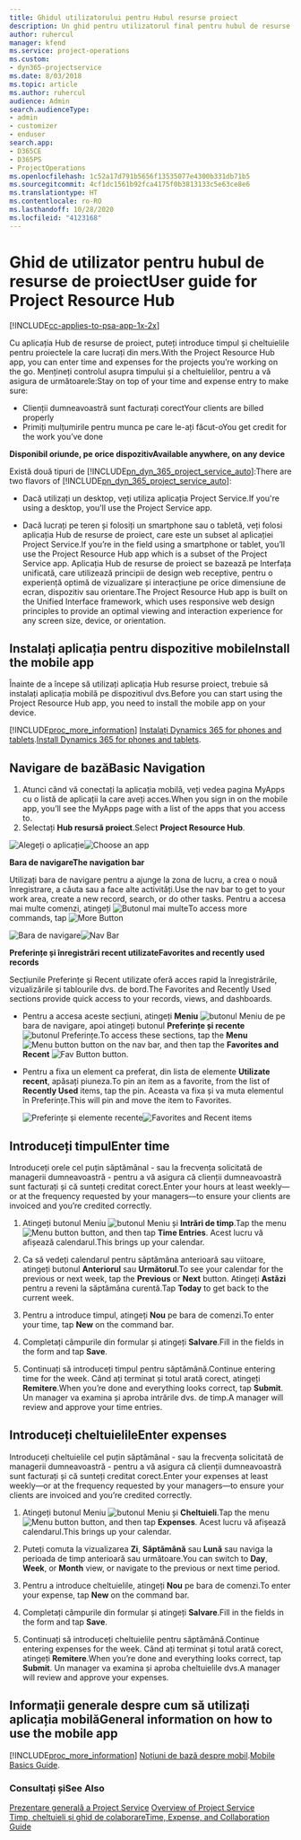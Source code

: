 ```yaml
---
title: Ghidul utilizatorului pentru Hubul resurse proiect
description: Un ghid pentru utilizatorul final pentru hubul de resurse de proiect pentru Project Service
author: ruhercul
manager: kfend
ms.service: project-operations
ms.custom:
- dyn365-projectservice
ms.date: 8/03/2018
ms.topic: article
ms.author: ruhercul
audience: Admin
search.audienceType:
- admin
- customizer
- enduser
search.app:
- D365CE
- D365PS
- ProjectOperations
ms.openlocfilehash: 1c52a17d791b5656f13535077e4300b331db71b5
ms.sourcegitcommit: 4cf1dc1561b92fca4175f0b3813133c5e63ce8e6
ms.translationtype: HT
ms.contentlocale: ro-RO
ms.lasthandoff: 10/28/2020
ms.locfileid: "4123168"
---
```

# <a name="user-guide-for-project-resource-hub"></a><span data-ttu-id="81144-103">Ghid de utilizator pentru hubul de resurse de proiect</span><span class="sxs-lookup"><span data-stu-id="81144-103">User guide for Project Resource Hub</span></span>

[!INCLUDE[cc-applies-to-psa-app-1x-2x](../includes/cc-applies-to-psa-app-1x-2x.md)]

<span data-ttu-id="81144-104">Cu aplicația Hub de resurse de proiect, puteți introduce timpul și cheltuielile pentru proiectele la care lucrați din mers.</span><span class="sxs-lookup"><span data-stu-id="81144-104">With the Project Resource Hub app, you can enter time and expenses for the projects you’re working on the go.</span></span> <span data-ttu-id="81144-105">Mențineți controlul asupra timpului și a cheltuielilor, pentru a vă asigura de următoarele:</span><span class="sxs-lookup"><span data-stu-id="81144-105">Stay on top of your time and expense entry to make sure:</span></span>

- <span data-ttu-id="81144-106">Clienții dumneavoastră sunt facturați corect</span><span class="sxs-lookup"><span data-stu-id="81144-106">Your clients are billed properly</span></span>
- <span data-ttu-id="81144-107">Primiți mulțumirile pentru munca pe care le-ați făcut-o</span><span class="sxs-lookup"><span data-stu-id="81144-107">You get credit for the work you’ve done</span></span>

<span data-ttu-id="81144-108">**Disponibil oriunde, pe orice dispozitiv**</span><span class="sxs-lookup"><span data-stu-id="81144-108">**Available anywhere, on any device**</span></span>

<span data-ttu-id="81144-109">Există două tipuri de [!INCLUDE[pn_dyn_365_project_service_auto](../includes/pn-dyn-365-project-service-auto.md)]:</span><span class="sxs-lookup"><span data-stu-id="81144-109">There are two flavors of [!INCLUDE[pn_dyn_365_project_service_auto](../includes/pn-dyn-365-project-service-auto.md)]:</span></span> 

- <span data-ttu-id="81144-110">Dacă utilizați un desktop, veți utiliza aplicația Project Service.</span><span class="sxs-lookup"><span data-stu-id="81144-110">If you're using a desktop, you'll use the Project Service app.</span></span> 

- <span data-ttu-id="81144-111">Dacă lucrați pe teren și folosiți un smartphone sau o tabletă, veți folosi aplicația Hub de resurse de proiect, care este un subset al aplicației Project Service.</span><span class="sxs-lookup"><span data-stu-id="81144-111">If you’re in the field using a smartphone or tablet, you’ll use the Project Resource Hub app which is a subset of the Project Service  app.</span></span> <span data-ttu-id="81144-112">Aplicația Hub de resurse de proiect se bazează pe Interfața unificată, care utilizează principii de design web receptive, pentru o experiență optimă de vizualizare și interacțiune pe orice dimensiune de ecran, dispozitiv sau orientare.</span><span class="sxs-lookup"><span data-stu-id="81144-112">The Project Resource Hub app is built on the Unified Interface framework, which uses responsive web design principles to provide an optimal viewing and interaction experience for any screen size, device, or orientation.</span></span> 


## <a name="install-the-mobile-app"></a><span data-ttu-id="81144-113">Instalați aplicația pentru dispozitive mobile</span><span class="sxs-lookup"><span data-stu-id="81144-113">Install the mobile app</span></span>
<span data-ttu-id="81144-114">Înainte de a începe să utilizați aplicația Hub resurse proiect, trebuie să instalați aplicația mobilă pe dispozitivul dvs.</span><span class="sxs-lookup"><span data-stu-id="81144-114">Before you can start using the Project Resource Hub app, you need to install the mobile app on your device.</span></span> 

[!INCLUDE[proc_more_information](../includes/proc-more-information.md)] <span data-ttu-id="81144-115">[Instalați Dynamics 365 for phones and tablets](https://docs.microsoft.com/dynamics365/mobile-app/install-dynamics-365-for-phones-and-tablets).</span><span class="sxs-lookup"><span data-stu-id="81144-115">[Install Dynamics 365 for phones and tablets](https://docs.microsoft.com/dynamics365/mobile-app/install-dynamics-365-for-phones-and-tablets).</span></span>

## <a name="basic-navigation"></a><span data-ttu-id="81144-116">Navigare de bază</span><span class="sxs-lookup"><span data-stu-id="81144-116">Basic Navigation</span></span>
1.  <span data-ttu-id="81144-117">Atunci când vă conectați la aplicația mobilă, veți vedea pagina MyApps cu o listă de aplicații la care aveți acces.</span><span class="sxs-lookup"><span data-stu-id="81144-117">When you sign in on the mobile app, you’ll see the MyApps page with a list of the apps that you access to.</span></span> 
2.  <span data-ttu-id="81144-118">Selectați **Hub resursă proiect**.</span><span class="sxs-lookup"><span data-stu-id="81144-118">Select **Project Resource Hub**.</span></span>

<span data-ttu-id="81144-119">![Alegeți o aplicație](media/chooseApp_1.png "Alegeți o aplicație")</span><span class="sxs-lookup"><span data-stu-id="81144-119">![Choose an app](media/chooseApp_1.png "Choose an app")</span></span>

<span data-ttu-id="81144-120">**Bara de navigare**</span><span class="sxs-lookup"><span data-stu-id="81144-120">**The navigation bar**</span></span>

<span data-ttu-id="81144-121">Utilizați bara de navigare pentru a ajunge la zona de lucru, a crea o nouă înregistrare, a căuta sau a face alte activități.</span><span class="sxs-lookup"><span data-stu-id="81144-121">Use the nav bar to get to your work area, create a new record, search, or do other tasks.</span></span> <span data-ttu-id="81144-122">Pentru a accesa mai multe comenzi, atingeți ![Butonul mai multe](media/MoreButton.png "Buton Mai multe")</span><span class="sxs-lookup"><span data-stu-id="81144-122">To access more commands, tap ![More Button](media/MoreButton.png "More Button")</span></span>

<span data-ttu-id="81144-123">![Bara de navigare](media/NavBar_2.png "Bara de navigare")</span><span class="sxs-lookup"><span data-stu-id="81144-123">![Nav Bar](media/NavBar_2.png "Nav Bar")</span></span>

<span data-ttu-id="81144-124">**Preferințe și înregistrări recent utilizate**</span><span class="sxs-lookup"><span data-stu-id="81144-124">**Favorites and recently used records**</span></span>

<span data-ttu-id="81144-125">Secțiunile Preferințe și Recent utilizate oferă acces rapid la înregistrările, vizualizările și tablourile dvs. de bord.</span><span class="sxs-lookup"><span data-stu-id="81144-125">The Favorites and Recently Used sections provide quick access to your records, views, and dashboards.</span></span> 

- <span data-ttu-id="81144-126">Pentru a accesa aceste secțiuni, atingeți **Meniu** ![butonul Meniu](media/MenuButton.png "Buton meniu") de pe bara de navigare, apoi atingeți butonul **Preferințe și recente** ![butonul Preferințe](media/FavButton.png "Buton Preferințe").</span><span class="sxs-lookup"><span data-stu-id="81144-126">To access these sections, tap the **Menu** ![Menu button](media/MenuButton.png "Menu button") button on the nav bar, and then tap the **Favorites and Recent** ![Fav Button](media/FavButton.png "Fav Button") button.</span></span>

- <span data-ttu-id="81144-127">Pentru a fixa un element ca preferat, din lista de elemente **Utilizate recent**, apăsați piuneza.</span><span class="sxs-lookup"><span data-stu-id="81144-127">To pin an item as a favorite, from the list of **Recently Used** items, tap the pin.</span></span> <span data-ttu-id="81144-128">Aceasta va fixa și va muta elementul în Preferințe.</span><span class="sxs-lookup"><span data-stu-id="81144-128">This will pin and move the item to Favorites.</span></span>

  <span data-ttu-id="81144-129">![Preferințe și elemente recente](media/Favs_3.png "Preferințe și elemente recente")</span><span class="sxs-lookup"><span data-stu-id="81144-129">![Favorites and Recent items](media/Favs_3.png "Favorites and Recent items")</span></span>
 
## <a name="enter-time"></a><span data-ttu-id="81144-130">Introduceți timpul</span><span class="sxs-lookup"><span data-stu-id="81144-130">Enter time</span></span>
<span data-ttu-id="81144-131">Introduceți orele cel puțin săptămânal - sau la frecvența solicitată de managerii dumneavoastră - pentru a vă asigura că clienții dumneavoastră sunt facturați și că sunteți creditat corect.</span><span class="sxs-lookup"><span data-stu-id="81144-131">Enter your hours at least weekly—or at the frequency requested by your managers—to ensure your clients are invoiced and you’re credited correctly.</span></span>

1. <span data-ttu-id="81144-132">Atingeți butonul Meniu ![butonul Meniu](media/MenuButton.png "Buton meniu") și **Intrări de timp**.</span><span class="sxs-lookup"><span data-stu-id="81144-132">Tap the menu ![Menu button](media/MenuButton.png "Menu button") button, and then tap **Time Entries**.</span></span> <span data-ttu-id="81144-133">Acest lucru vă afișează calendarul.</span><span class="sxs-lookup"><span data-stu-id="81144-133">This brings up your calendar.</span></span>

2. <span data-ttu-id="81144-134">Ca să vedeți calendarul pentru săptămâna anterioară sau viitoare, atingeți butonul **Anteriorul** sau **Următorul**.</span><span class="sxs-lookup"><span data-stu-id="81144-134">To see your calendar for the previous or next week, tap the **Previous** or **Next** button.</span></span> <span data-ttu-id="81144-135">Atingeți **Astăzi** pentru a reveni la săptămâna curentă.</span><span class="sxs-lookup"><span data-stu-id="81144-135">Tap **Today** to get back to the current week.</span></span>

3. <span data-ttu-id="81144-136">Pentru a introduce timpul, atingeți **Nou** pe bara de comenzi.</span><span class="sxs-lookup"><span data-stu-id="81144-136">To enter your time, tap **New** on the command bar.</span></span> 

4. <span data-ttu-id="81144-137">Completați câmpurile din formular și atingeți **Salvare**.</span><span class="sxs-lookup"><span data-stu-id="81144-137">Fill in the fields in the form and tap **Save**.</span></span>

5. <span data-ttu-id="81144-138">Continuați să introduceți timpul pentru săptămână.</span><span class="sxs-lookup"><span data-stu-id="81144-138">Continue entering time for the week.</span></span> <span data-ttu-id="81144-139">Când ați terminat și totul arată corect, atingeți **Remitere**.</span><span class="sxs-lookup"><span data-stu-id="81144-139">When you’re done and everything looks correct, tap **Submit**.</span></span> <span data-ttu-id="81144-140">Un manager va examina și aproba intrările dvs. de timp.</span><span class="sxs-lookup"><span data-stu-id="81144-140">A manager will review and approve your time entries.</span></span>

## <a name="enter-expenses"></a><span data-ttu-id="81144-141">Introduceți cheltuielile</span><span class="sxs-lookup"><span data-stu-id="81144-141">Enter expenses</span></span> 
<span data-ttu-id="81144-142">Introduceți cheltuielile cel puțin săptămânal - sau la frecvența solicitată de managerii dumneavoastră - pentru a vă asigura că clienții dumneavoastră sunt facturați și că sunteți creditat corect.</span><span class="sxs-lookup"><span data-stu-id="81144-142">Enter your expenses at least weekly—or at the frequency requested by your managers—to ensure your clients are invoiced and you’re credited correctly.</span></span>

1. <span data-ttu-id="81144-143">Atingeți butonul Meniu ![butonul Meniu](media/MenuButton.png "Buton meniu") și **Cheltuieli**.</span><span class="sxs-lookup"><span data-stu-id="81144-143">Tap the menu ![Menu button](media/MenuButton.png "Menu button") button, and then tap **Expenses**.</span></span> <span data-ttu-id="81144-144">Acest lucru vă afișează calendarul.</span><span class="sxs-lookup"><span data-stu-id="81144-144">This brings up your calendar.</span></span>

2. <span data-ttu-id="81144-145">Puteți comuta la vizualizarea **Zi**, **Săptămână** sau **Lună** sau naviga la perioada de timp anterioară sau următoare.</span><span class="sxs-lookup"><span data-stu-id="81144-145">You can switch to **Day**, **Week**, or **Month** view, or navigate to the previous or next time period.</span></span> 

3. <span data-ttu-id="81144-146">Pentru a introduce cheltuielile, atingeți **Nou** pe bara de comenzi.</span><span class="sxs-lookup"><span data-stu-id="81144-146">To enter your expense, tap **New** on the command bar.</span></span> 

4. <span data-ttu-id="81144-147">Completați câmpurile din formular și atingeți **Salvare**.</span><span class="sxs-lookup"><span data-stu-id="81144-147">Fill in the fields in the form and tap **Save**.</span></span>

5. <span data-ttu-id="81144-148">Continuați să introduceți cheltuielile pentru săptămână.</span><span class="sxs-lookup"><span data-stu-id="81144-148">Continue entering expenses for the week.</span></span> <span data-ttu-id="81144-149">Când ați terminat și totul arată corect, atingeți **Remitere**.</span><span class="sxs-lookup"><span data-stu-id="81144-149">When you’re done and everything looks correct, tap **Submit**.</span></span> <span data-ttu-id="81144-150">Un manager va examina și aproba cheltuielile dvs.</span><span class="sxs-lookup"><span data-stu-id="81144-150">A manager will review and approve your expenses.</span></span>

## <a name="general-information-on-how-to-use-the-mobile-app"></a><span data-ttu-id="81144-151">Informații generale despre cum să utilizați aplicația mobilă</span><span class="sxs-lookup"><span data-stu-id="81144-151">General information on how to use the mobile app</span></span> 
[!INCLUDE[proc_more_information](../includes/proc-more-information.md)] <span data-ttu-id="81144-152">[Noțiuni de bază despre mobil](https://docs.microsoft.com/dynamics365/mobile-app/dynamics-365-phones-tablets-users-guide).</span><span class="sxs-lookup"><span data-stu-id="81144-152">[Mobile Basics Guide](https://docs.microsoft.com/dynamics365/mobile-app/dynamics-365-phones-tablets-users-guide).</span></span>

### <a name="see-also"></a><span data-ttu-id="81144-153">Consultați și</span><span class="sxs-lookup"><span data-stu-id="81144-153">See Also</span></span>  
 <span data-ttu-id="81144-154">[Prezentare generală a Project Service](../psa/overview.md) </span><span class="sxs-lookup"><span data-stu-id="81144-154">[Overview of Project Service](../psa/overview.md) </span></span>  
 [<span data-ttu-id="81144-155">Timp, cheltuieli și ghid de colaborare</span><span class="sxs-lookup"><span data-stu-id="81144-155">Time, Expense, and Collaboration Guide</span></span>](../psa/time-expense-collaboration-guide.md)   
 
